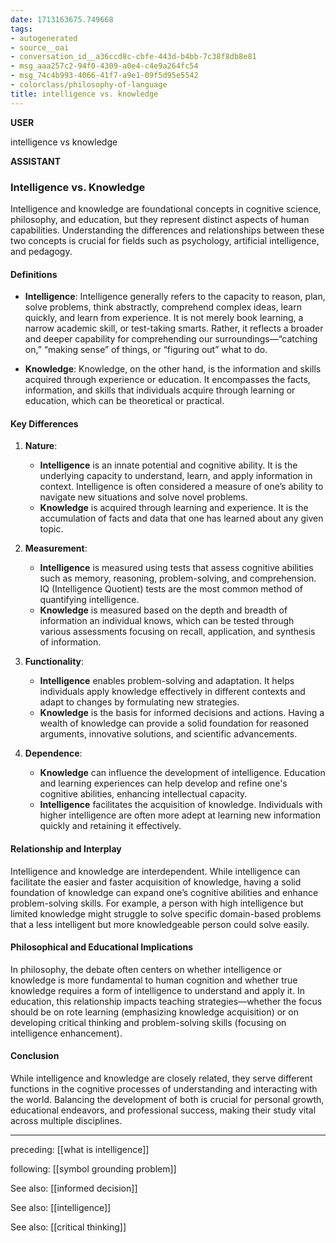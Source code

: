 ```yaml
---
date: 1713163675.749668
tags:
- autogenerated
- source__oai
- conversation_id__a36ccd8c-cbfe-443d-b4bb-7c38f8db8e81
- msg_aaa257c2-94f0-4309-a0e4-c4e9a264fc54
- msg_74c4b993-4066-41f7-a9e1-09f5d95e5542
- colorclass/philosophy-of-language
title: intelligence vs. knowledge
---
```


**USER**

intelligence vs knowledge


**ASSISTANT**

### Intelligence vs. Knowledge

Intelligence and knowledge are foundational concepts in cognitive science, philosophy, and education, but they represent distinct aspects of human capabilities. Understanding the differences and relationships between these two concepts is crucial for fields such as psychology, artificial intelligence, and pedagogy.

#### Definitions

- **Intelligence**: Intelligence generally refers to the capacity to reason, plan, solve problems, think abstractly, comprehend complex ideas, learn quickly, and learn from experience. It is not merely book learning, a narrow academic skill, or test-taking smarts. Rather, it reflects a broader and deeper capability for comprehending our surroundings—“catching on,” “making sense” of things, or “figuring out” what to do.
  
- **Knowledge**: Knowledge, on the other hand, is the information and skills acquired through experience or education. It encompasses the facts, information, and skills that individuals acquire through learning or education, which can be theoretical or practical.

#### Key Differences

1. **Nature**: 
   - **Intelligence** is an innate potential and cognitive ability. It is the underlying capacity to understand, learn, and apply information in context. Intelligence is often considered a measure of one’s ability to navigate new situations and solve novel problems.
   - **Knowledge** is acquired through learning and experience. It is the accumulation of facts and data that one has learned about any given topic.

2. **Measurement**: 
   - **Intelligence** is measured using tests that assess cognitive abilities such as memory, reasoning, problem-solving, and comprehension. IQ (Intelligence Quotient) tests are the most common method of quantifying intelligence.
   - **Knowledge** is measured based on the depth and breadth of information an individual knows, which can be tested through various assessments focusing on recall, application, and synthesis of information.

3. **Functionality**: 
   - **Intelligence** enables problem-solving and adaptation. It helps individuals apply knowledge effectively in different contexts and adapt to changes by formulating new strategies.
   - **Knowledge** is the basis for informed decisions and actions. Having a wealth of knowledge can provide a solid foundation for reasoned arguments, innovative solutions, and scientific advancements.

4. **Dependence**: 
   - **Knowledge** can influence the development of intelligence. Education and learning experiences can help develop and refine one's cognitive abilities, enhancing intellectual capacity.
   - **Intelligence** facilitates the acquisition of knowledge. Individuals with higher intelligence are often more adept at learning new information quickly and retaining it effectively.

#### Relationship and Interplay

Intelligence and knowledge are interdependent. While intelligence can facilitate the easier and faster acquisition of knowledge, having a solid foundation of knowledge can expand one’s cognitive abilities and enhance problem-solving skills. For example, a person with high intelligence but limited knowledge might struggle to solve specific domain-based problems that a less intelligent but more knowledgeable person could solve easily.

#### Philosophical and Educational Implications

In philosophy, the debate often centers on whether intelligence or knowledge is more fundamental to human cognition and whether true knowledge requires a form of intelligence to understand and apply it. In education, this relationship impacts teaching strategies—whether the focus should be on rote learning (emphasizing knowledge acquisition) or on developing critical thinking and problem-solving skills (focusing on intelligence enhancement).

#### Conclusion

While intelligence and knowledge are closely related, they serve different functions in the cognitive processes of understanding and interacting with the world. Balancing the development of both is crucial for personal growth, educational endeavors, and professional success, making their study vital across multiple disciplines.


---

preceding: [[what is intelligence]]  


following: [[symbol grounding problem]]

See also: [[informed decision]]


See also: [[intelligence]]


See also: [[critical thinking]]